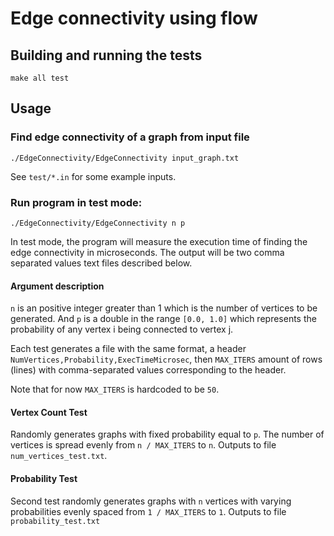 # Edge connectivity using flow

## Building and running the tests

```
make all test
```

## Usage
### Find edge connectivity of a graph from input file
```
./EdgeConnectivity/EdgeConnectivity input_graph.txt
```
See `test/*.in` for some example inputs.
### Run program in test mode:
```
./EdgeConnectivity/EdgeConnectivity n p
```
In test mode, the program will measure the execution time of finding the edge connectivity in microseconds.
The output will be two comma separated values text files described below.
#### Argument description
`n` is an positive integer greater than 1 which is the number of vertices to be generated.
And `p` is a double in the range `[0.0, 1.0]` which represents the probability of any vertex i being connected to vertex j.

Each test generates a file with the same format, a header `NumVertices,Probability,ExecTimeMicrosec`, then `MAX_ITERS` amount of rows (lines) with comma-separated values corresponding to the header.

Note that for now `MAX_ITERS` is hardcoded to be `50`.

#### Vertex Count Test
Randomly generates graphs with fixed probability equal to `p`.
The number of vertices is spread evenly  from `n / MAX_ITERS` to `n`. Outputs to file `num_vertices_test.txt`.
#### Probability Test
Second test randomly generates graphs with `n` vertices with varying probabilities evenly spaced from `1 / MAX_ITERS` to `1`.
Outputs to file `probability_test.txt`
